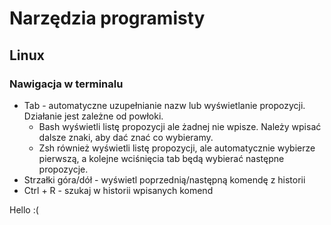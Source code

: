 # Narzędzia programisty

## Linux

### Nawigacja w terminalu

* Tab - automatyczne uzupełnianie nazw lub wyświetlanie propozycji.
  Działanie jest zależne od powłoki.
  * Bash wyświetli listę propozycji ale żadnej nie wpisze. Należy wpisać dalsze znaki, aby dać znać co wybieramy.
  * Zsh również wyświetli listę propozycji, ale automatycznie wybierze pierwszą, a kolejne wciśnięcia tab będą wybierać następne propozycje.
* Strzałki góra/dół - wyświetl poprzednią/następną komendę z historii
* Ctrl + R - szukaj w historii wpisanych komend

Hello :(
